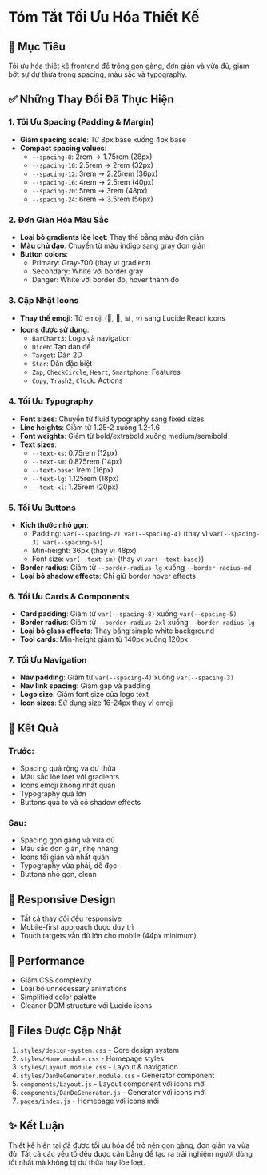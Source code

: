 # Tóm Tắt Tối Ưu Hóa Thiết Kế

## 🎯 Mục Tiêu
Tối ưu hóa thiết kế frontend để trông gọn gàng, đơn giản và vừa đủ, giảm bớt sự dư thừa trong spacing, màu sắc và typography.

## ✅ Những Thay Đổi Đã Thực Hiện

### 1. **Tối Ưu Spacing (Padding & Margin)**
- **Giảm spacing scale**: Từ 8px base xuống 4px base
- **Compact spacing values**:
  - `--spacing-8`: 2rem → 1.75rem (28px)
  - `--spacing-10`: 2.5rem → 2rem (32px)
  - `--spacing-12`: 3rem → 2.25rem (36px)
  - `--spacing-16`: 4rem → 2.5rem (40px)
  - `--spacing-20`: 5rem → 3rem (48px)
  - `--spacing-24`: 6rem → 3.5rem (56px)

### 2. **Đơn Giản Hóa Màu Sắc**
- **Loại bỏ gradients lòe loẹt**: Thay thế bằng màu đơn giản
- **Màu chủ đạo**: Chuyển từ màu indigo sang gray đơn giản
- **Button colors**: 
  - Primary: Gray-700 (thay vì gradient)
  - Secondary: White với border gray
  - Danger: White với border đỏ, hover thành đỏ

### 3. **Cập Nhật Icons**
- **Thay thế emoji**: Từ emoji (🎲, 🎯, 📊, ⭐) sang Lucide React icons
- **Icons được sử dụng**:
  - `BarChart3`: Logo và navigation
  - `Dice6`: Tạo dàn đề
  - `Target`: Dàn 2D
  - `Star`: Dàn đặc biệt
  - `Zap`, `CheckCircle`, `Heart`, `Smartphone`: Features
  - `Copy`, `Trash2`, `Clock`: Actions

### 4. **Tối Ưu Typography**
- **Font sizes**: Chuyển từ fluid typography sang fixed sizes
- **Line heights**: Giảm từ 1.25-2 xuống 1.2-1.6
- **Font weights**: Giảm từ bold/extrabold xuống medium/semibold
- **Text sizes**:
  - `--text-xs`: 0.75rem (12px)
  - `--text-sm`: 0.875rem (14px)
  - `--text-base`: 1rem (16px)
  - `--text-lg`: 1.125rem (18px)
  - `--text-xl`: 1.25rem (20px)

### 5. **Tối Ưu Buttons**
- **Kích thước nhỏ gọn**: 
  - Padding: `var(--spacing-2) var(--spacing-4)` (thay vì `var(--spacing-3) var(--spacing-6)`)
  - Min-height: 36px (thay vì 48px)
  - Font size: `var(--text-sm)` (thay vì `var(--text-base)`)
- **Border radius**: Giảm từ `--border-radius-lg` xuống `--border-radius-md`
- **Loại bỏ shadow effects**: Chỉ giữ border hover effects

### 6. **Tối Ưu Cards & Components**
- **Card padding**: Giảm từ `var(--spacing-8)` xuống `var(--spacing-5)`
- **Border radius**: Giảm từ `--border-radius-2xl` xuống `--border-radius-lg`
- **Loại bỏ glass effects**: Thay bằng simple white background
- **Tool cards**: Min-height giảm từ 140px xuống 120px

### 7. **Tối Ưu Navigation**
- **Nav padding**: Giảm từ `var(--spacing-4)` xuống `var(--spacing-3)`
- **Nav link spacing**: Giảm gap và padding
- **Logo size**: Giảm font size của logo text
- **Icon sizes**: Sử dụng size 16-24px thay vì emoji

## 🎨 Kết Quả

### Trước:
- Spacing quá rộng và dư thừa
- Màu sắc lòe loẹt với gradients
- Icons emoji không nhất quán
- Typography quá lớn
- Buttons quá to và có shadow effects

### Sau:
- Spacing gọn gàng và vừa đủ
- Màu sắc đơn giản, nhẹ nhàng
- Icons tối giản và nhất quán
- Typography vừa phải, dễ đọc
- Buttons nhỏ gọn, clean

## 📱 Responsive Design
- Tất cả thay đổi đều responsive
- Mobile-first approach được duy trì
- Touch targets vẫn đủ lớn cho mobile (44px minimum)

## 🚀 Performance
- Giảm CSS complexity
- Loại bỏ unnecessary animations
- Simplified color palette
- Cleaner DOM structure với Lucide icons

## 🔧 Files Được Cập Nhật
1. `styles/design-system.css` - Core design system
2. `styles/Home.module.css` - Homepage styles
3. `styles/Layout.module.css` - Layout & navigation
4. `styles/DanDeGenerator.module.css` - Generator component
5. `components/Layout.js` - Layout component với icons mới
6. `components/DanDeGenerator.js` - Generator với icons mới
7. `pages/index.js` - Homepage với icons mới

## ✨ Kết Luận
Thiết kế hiện tại đã được tối ưu hóa để trở nên gọn gàng, đơn giản và vừa đủ. Tất cả các yếu tố đều được cân bằng để tạo ra trải nghiệm người dùng tốt nhất mà không bị dư thừa hay lòe loẹt.
